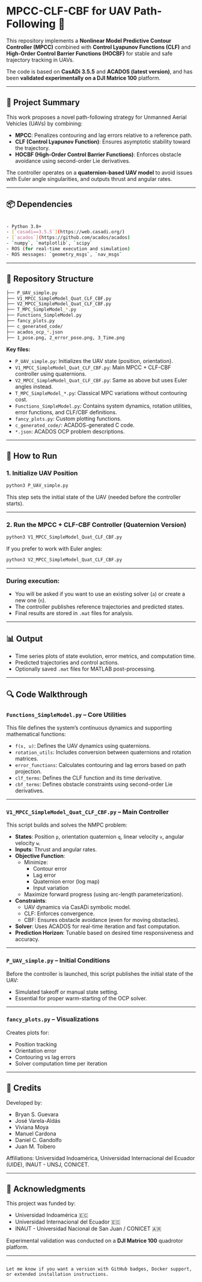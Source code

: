 # MPCC-CLF-CBF for UAV Path-Following 🚁

This repository implements a **Nonlinear Model Predictive Contour Controller (MPCC)** combined with **Control Lyapunov Functions (CLF)** and **High-Order Control Barrier Functions (HOCBF)** for stable and safe trajectory tracking in UAVs.

The code is based on **CasADi 3.5.5** and **ACADOS (latest version)**, and has been **validated experimentally on a DJI Matrice 100** platform.

---

## 🧠 Project Summary

This work proposes a novel path-following strategy for Unmanned Aerial Vehicles (UAVs) by combining:

- **MPCC**: Penalizes contouring and lag errors relative to a reference path.
- **CLF (Control Lyapunov Function)**: Ensures asymptotic stability toward the trajectory.
- **HOCBF (High-Order Control Barrier Functions)**: Enforces obstacle avoidance using second-order Lie derivatives.

The controller operates on a **quaternion-based UAV model** to avoid issues with Euler angle singularities, and outputs thrust and angular rates.

---

## 📦 Dependencies

```bash

- Python 3.8+
- [`casadi==3.5.5`](https://web.casadi.org/)
- [`acados`](https://github.com/acados/acados)
- `numpy`, `matplotlib`, `scipy`
- ROS (for real-time execution and simulation)
- ROS messages: `geometry_msgs`, `nav_msgs`
```
---

## 📁 Repository Structure

```bash
├── P_UAV_simple.py
├── V1_MPCC_SimpleModel_Quat_CLF_CBF.py
├── V2_MPCC_SimpleModel_Quat_CLF_CBF.py
├── T_MPC_SimpleModel_*.py
├── Functions_SimpleModel.py
├── fancy_plots.py
├── c_generated_code/
├── acados_ocp_*.json
├── 1_pose.png, 2_error_pose.png, 3_Time.png

```

**Key files:**

- `P_UAV_simple.py`: Initializes the UAV state (position, orientation).
- `V1_MPCC_SimpleModel_Quat_CLF_CBF.py`: Main MPCC + CLF-CBF controller using quaternions.
- `V2_MPCC_SimpleModel_Quat_CLF_CBF.py`: Same as above but uses Euler angles instead.
- `T_MPC_SimpleModel_*.py`: Classical MPC variations without contouring cost.
- `Functions_SimpleModel.py`: Contains system dynamics, rotation utilities, error functions, and CLF/CBF definitions.
- `fancy_plots.py`: Custom plotting functions.
- `c_generated_code/`: ACADOS-generated C code.
- `*.json`: ACADOS OCP problem descriptions.

---

## 🚀 How to Run

### 1. Initialize UAV Position

```bash
python3 P_UAV_simple.py
```

This step sets the initial state of the UAV (needed before the controller starts).

---

### 2. Run the MPCC + CLF-CBF Controller (Quaternion Version)

```bash
python3 V1_MPCC_SimpleModel_Quat_CLF_CBF.py
```

If you prefer to work with Euler angles:

```bash
python3 V2_MPCC_SimpleModel_Quat_CLF_CBF.py
```

---

### During execution:
- You will be asked if you want to use an existing solver (`a`) or create a new one (`n`).
- The controller publishes reference trajectories and predicted states.
- Final results are stored in `.mat` files for analysis.

---

## 📊 Output

- Time series plots of state evolution, error metrics, and computation time.
- Predicted trajectories and control actions.
- Optionally saved `.mat` files for MATLAB post-processing.

---

## 🔍 Code Walkthrough

### `Functions_SimpleModel.py` – Core Utilities

This file defines the system’s continuous dynamics and supporting mathematical functions:

- `f(x, u)`: Defines the UAV dynamics using quaternions.
- `rotation_utils`: Includes conversion between quaternions and rotation matrices.
- `error_functions`: Calculates contouring and lag errors based on path projection.
- `clf_terms`: Defines the CLF function and its time derivative.
- `cbf_terms`: Defines obstacle constraints using second-order Lie derivatives.

---

### `V1_MPCC_SimpleModel_Quat_CLF_CBF.py` – Main Controller

This script builds and solves the NMPC problem:

- **States**: Position `p`, orientation quaternion `q`, linear velocity `v`, angular velocity `w`.
- **Inputs**: Thrust and angular rates.
- **Objective Function**:
  - Minimize:
    - Contour error
    - Lag error
    - Quaternion error (log map)
    - Input variation
  - Maximize forward progress (using arc-length parameterization).
- **Constraints**:
  - UAV dynamics via CasADi symbolic model.
  - CLF: Enforces convergence.
  - CBF: Ensures obstacle avoidance (even for moving obstacles).
- **Solver**: Uses ACADOS for real-time iteration and fast computation.
- **Prediction Horizon**: Tunable based on desired time responsiveness and accuracy.

---

### `P_UAV_simple.py` – Initial Conditions

Before the controller is launched, this script publishes the initial state of the UAV:

- Simulated takeoff or manual state setting.
- Essential for proper warm-starting of the OCP solver.

---

### `fancy_plots.py` – Visualizations

Creates plots for:

- Position tracking
- Orientation error
- Contouring vs lag errors
- Solver computation time per iteration

---

## 🤝 Credits

Developed by:

- Bryan S. Guevara
- José Varela-Aldás
- Viviana Moya
- Manuel Cardona
- Daniel C. Gandolfo
- Juan M. Toibero

Affiliations: Universidad Indoamérica, Universidad Internacional del Ecuador (UIDE), INAUT - UNSJ, CONICET.

---

## 📌 Acknowledgments

This project was funded by:

- Universidad Indoamérica 🇪🇨  
- Universidad Internacional del Ecuador 🇪🇨  
- INAUT - Universidad Nacional de San Juan / CONICET 🇦🇷  

Experimental validation was conducted on a **DJI Matrice 100** quadrotor platform.

---
```

Let me know if you want a version with GitHub badges, Docker support, or extended installation instructions.


